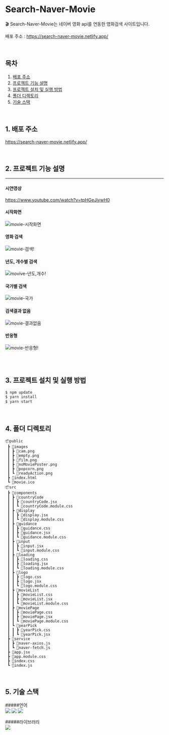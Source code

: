 # Search-Naver-Movie

🎬 Search-Naver-Movie는 네이버 영화 api를 연동한 영화검색 사이트입니다.

배포 주소 : https://search-naver-movie.netlify.app/

<br>

## 목차

1. [배포 주소](#1)
2. [프로젝트 기능 설명](#2)
3. [프로젝트 설치 및 실행 방법](#3)
4. [폴더 디렉토리](#4)
5. [기술 스택](#5)

<br>

## 1. 배포 주소<a id="1"></a>

https://search-naver-movie.netlify.app/

<br>

## 2. 프로젝트 기능 설명 <a id="2"></a>

<hr />

#### 시연영상

https://www.youtube.com/watch?v=tpHGeJiywH0

#### 시작화면

![movie-시작화면](https://user-images.githubusercontent.com/76847993/136398395-9e26b3cf-092e-4b3f-85a0-77e80bc04b00.gif)

#### 영화 검색

![movie-검색!](https://user-images.githubusercontent.com/76847993/136398333-2361f87e-4de9-41b0-884c-9c3bad52c9aa.gif)

#### 년도, 개수별 검색

![movive-년도,개수!](https://user-images.githubusercontent.com/76847993/136398311-3550a3f7-ce97-403d-b5e2-6a67d34dc0cd.gif)

#### 국가별 검색

![movie-국가](https://user-images.githubusercontent.com/76847993/136398429-c51bb4bd-e728-4e69-96f7-fa321d534d04.gif)

#### 검색결과 없음

![movie-결과없음](https://user-images.githubusercontent.com/76847993/136398440-93219332-113d-48ae-9a51-3946555d3ec8.gif)

#### 반응형

![movie-반응형!](https://user-images.githubusercontent.com/76847993/136398350-3da72c11-b1a2-44e5-8c1e-685bfbb65264.gif)

<br>

<br>

## 3. 프로젝트 설치 및 실행 방법 <a id="3"></a>

```js
$ npm update
$ yarn install
$ yarn start
```

<br>

## 4. 폴더 디렉토리 <a id="4"></a>

```
📦public
 ┣ 📂images
 ┃ ┣ 📜cam.png
 ┃ ┣ 📜empty.png
 ┃ ┣ 📜film.png
 ┃ ┣ 📜noMoviePoster.png
 ┃ ┣ 📜popcorn.png
 ┃ ┗ 📜readyAction.png
 ┣ 📜index.html
 ┗ 📜movie.ico
📦src
 ┣ 📂components
 ┃ ┣ 📂countryCode
 ┃ ┃ ┣ 📜countryCode.jsx
 ┃ ┃ ┗ 📜countryCode.module.css
 ┃ ┣ 📂display
 ┃ ┃ ┣ 📜display.jsx
 ┃ ┃ ┗ 📜display.module.css
 ┃ ┣ 📂guidance
 ┃ ┃ ┣ 📜guidance.css
 ┃ ┃ ┣ 📜guidance.jsx
 ┃ ┃ ┗ 📜guidance.module.css
 ┃ ┣ 📂input
 ┃ ┃ ┣ 📜input.jsx
 ┃ ┃ ┗ 📜input.module.css
 ┃ ┣ 📂loading
 ┃ ┃ ┣ 📜loading.css
 ┃ ┃ ┣ 📜loading.jsx
 ┃ ┃ ┗ 📜loading.module.css
 ┃ ┣ 📂logo
 ┃ ┃ ┣ 📜logo.css
 ┃ ┃ ┣ 📜logo.jsx
 ┃ ┃ ┗ 📜logo.module.css
 ┃ ┣ 📂movieList
 ┃ ┃ ┣ 📜movieList.css
 ┃ ┃ ┣ 📜movieList.jsx
 ┃ ┃ ┗ 📜movieList.module.css
 ┃ ┣ 📂moviePage
 ┃ ┃ ┣ 📜moviePage.css
 ┃ ┃ ┣ 📜moviePage.jsx
 ┃ ┃ ┗ 📜moviePage.module.css
 ┃ ┗ 📂yearPick
 ┃ ┃ ┣ 📜yearPick.css
 ┃ ┃ ┗ 📜yearPick.jsx
 ┣ 📂service
 ┃ ┣ 📜naver-axios.js
 ┃ ┗ 📜naver-fetch.js
 ┣ 📜app.jsx
 ┣ 📜app.module.css
 ┣ 📜index.css
 ┗ 📜index.js
```

<br>

## 5. 기술 스택 <a id="5"></a>

#####언어<br/>
<img src="https://img.shields.io/badge/React-61DAFB?style=for-the-badge&logo=react&logoColor=black">
<img src="https://img.shields.io/badge/React_Router-CA4245?style=for-the-badge&logo=react-router&logoColor=black">
<img src="https://img.shields.io/badge/postCss-DD3A0A?style=for-the-badge&logo=postCss&logoColor=black"><br/>

#####라이브러리<br/>
<img src="https://img.shields.io/badge/Ant Design-0170FE?style=for-the-badge&logo=AntDesign&logoColor=black">

<br>
